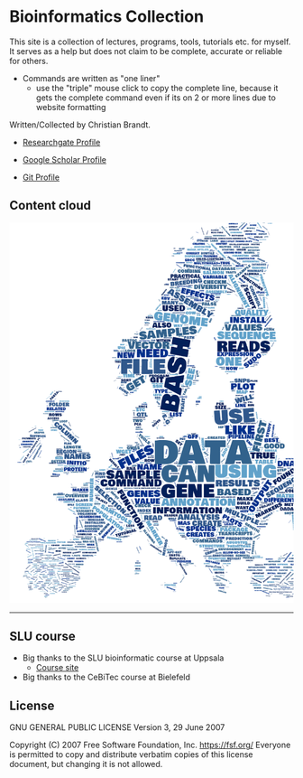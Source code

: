 # Bioinformatics Collection

This site is a collection of lectures, programs, tools, tutorials etc. for myself.
It serves as a help but does not claim to be complete, accurate or reliable for others.

* Commands are written as "one liner"
  * use the "triple" mouse click to copy the complete line, because it gets the complete command even if its on 2 or more lines due to website formatting


Written/Collected by Christian Brandt.

* [Researchgate Profile](https://www.researchgate.net/profile/Christian_Brandt5)

* [Google Scholar Profile](https://scholar.google.se/citations?user=YSWxKeoAAAAJ&hl=en)

* [Git Profile](https://github.com/replikation)

## Content cloud

![picture](img/20181019_110008.png)

____
## SLU course

* Big thanks to the SLU bioinformatic course at Uppsala
    - [Course site](https://sgbc.github.io/course/)
* Big thanks to the CeBiTec course at Bielefeld

## License

GNU GENERAL PUBLIC LICENSE
   Version 3, 29 June 2007

Copyright (C) 2007 Free Software Foundation, Inc. <https://fsf.org/>
Everyone is permitted to copy and distribute verbatim copies
of this license document, but changing it is not allowed.
